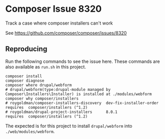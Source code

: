 # Composer Issue 8320

Track a case where composer installers can't work

See https://github.com/composer/composer/issues/8320

## Reproducing

Run the following commands to see the issue here. These commands are also
available as `run.sh` in this project.

```
composer install
composer diagnose
composer where drupal/webform
# drupal/webform(type:drupal-module managed by Composer\Installers\Installer) is installed at ./modules/webform
composer why composer/installers
# roygoldman/composer-installers-discovery  dev-fix-installer-order  requires  composer/installers (^1.2)
# roygoldman/drupal-project-installers      8.0.1                    requires  composer/installers (^1.2)
```

The expected is for this project to install `drupal/webform` into
`./web/modules/webform`.
